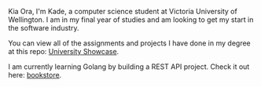 Kia Ora, I'm Kade, a computer science student at Victoria University of Wellington. I am in my final year of studies and am looking to get my start in the software industry.

You can view all of the assignments and projects I have done in my degree at this repo: [University Showcase](https://github.com/kadeallendev/university-showcase).

I am currently learning Golang by building a REST API project. Check it out here: [bookstore](https://github.com/kadeallendev/bookstore).

<!--
**kadeallendev/kadeallendev** is a ✨ _special_ ✨ repository because its `README.md` (this file) appears on your GitHub profile.

Here are some ideas to get you started:

- 🔭 I’m currently working on ...
- 🌱 I’m currently learning ...
- 👯 I’m looking to collaborate on ...
- 🤔 I’m looking for help with ...
- 💬 Ask me about ...
- 📫 How to reach me: ...
- 😄 Pronouns: ...
- ⚡ Fun fact: ...
-->
